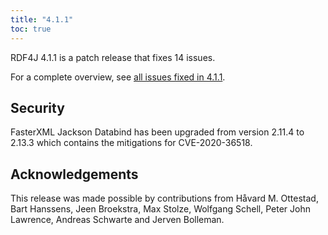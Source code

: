 ```yaml
---
title: "4.1.1"
toc: true
---
```

RDF4J 4.1.1 is a patch release that fixes 14 issues.

For a complete overview, see [all issues fixed in 4.1.1](https://github.com/eclipse/rdf4j/milestone/84?closed=1).

## Security 
FasterXML Jackson Databind has been upgraded from version 2.11.4 to 2.13.3 which contains the mitigations for CVE-2020-36518.  


## Acknowledgements

This release was made possible by contributions from Håvard M. Ottestad, Bart Hanssens, Jeen Broekstra, Max Stolze, Wolfgang Schell, Peter John Lawrence, Andreas Schwarte and Jerven Bolleman.    
